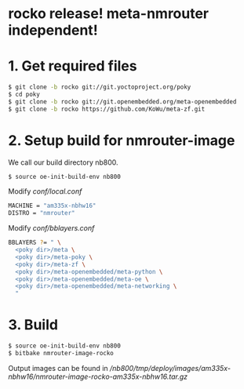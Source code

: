# rocko release! meta-nmrouter independent!
# 1. Get required files
```sh
$ git clone -b rocko git://git.yoctoproject.org/poky
$ cd poky
$ git clone -b rocko git://git.openembedded.org/meta-openembedded
$ git clone -b rocko https://github.com/KoWu/meta-zf.git
```
# 2. Setup build for nmrouter-image
We call our build directory nb800.
```sh
$ source oe-init-build-env nb800
```
Modify *conf/local.conf*
```sh
MACHINE = "am335x-nbhw16"
DISTRO = "nmrouter"
```
Modify *conf/bblayers.conf*
```sh
BBLAYERS ?= " \
  <poky dir>/meta \
  <poky dir>/meta-poky \
  <poky dir>/meta-zf \
  <poky dir>/meta-openembedded/meta-python \
  <poky dir>/meta-openembedded/meta-oe \
  <poky dir>/meta-openembedded/meta-networking \
  "
```
# 3. Build
```sh
$ source oe-init-build-env nb800
$ bitbake nmrouter-image-rocko
```
Output images can be found in *<poky dir>/nb800/tmp/deploy/images/am335x-nbhw16/nmrouter-image-rocko-am335x-nbhw16.tar.gz*
